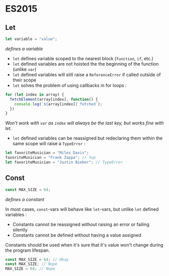 ES2015
======

## Let

```javascript
let variable = "value";
```
*defines a variable*

* `let` defines variable scoped to the nearest block (`function`, `if`, etc.)
* `let` defined variables are not hoisted the the beginning of the function (unlike `var`)
* `let` defined variables will still raise a `ReferenceError` if called outside of their scope
* `let` solves the problem of using callbacks in for loops :

```javascript
for (let index in array) {
  fetchElement(array[index], function() {
    console.log(`${array[index]} fetched`);
  })
}
```
*Won't work with `var` as `index` will always be the last key, but works fine with let.*


* `let` defined variables can be reassigned but redeclaring them within the same scope will raise a `TypeError` :

```javascript
let favoriteMusician = "Miles Davis";
favoriteMusician = "Frank Zappa"; // Yup
let favoriteMusician = "Justin Bieber"; // TypeError
```


## Const

```javascript
const MAX_SIZE = 64;
```
*defines a constant*

In most cases, `const`-vars will behave like `let`-vars, but unlike `let` defined variables :
* Constants cannot be reassigned without raising an error or failing silently
* Constants cannot be defined without having a value assigned

Constants should be used when it's sure that it's value won't change during the program lifespan.

```javascript
const MAX_SIZE = 64; // Okay
const MAX_SIZE; // Nope
MAX_SIZE = 64; // Nope
```